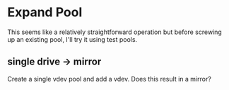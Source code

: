 # Expand Pool

This seems like a relatively straightforward operation but before screwing up an existing pool, I'll try it using test pools.

## single drive -> mirror

Create a single vdev pool and add a vdev. Does this result in a mirror?
